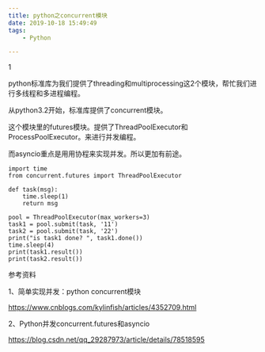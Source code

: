 ```yaml
---
title: python之concurrent模块
date: 2019-10-18 15:49:49
tags:
	- Python

---
```


1

python标准库为我们提供了threading和multiprocessing这2个模块，帮忙我们进行多线程和多进程编程。

从python3.2开始，标准库提供了concurrent模块。

这个模块里的futures模块。提供了ThreadPoolExecutor和ProcessPoolExecutor。来进行并发编程。

而asyncio重点是用用协程来实现并发。所以更加有前途。

```
import time
from concurrent.futures import ThreadPoolExecutor

def task(msg):
    time.sleep(1)
    return msg

pool = ThreadPoolExecutor(max_workers=3)
task1 = pool.submit(task, '11')
task2 = pool.submit(task, '22')
print("is task1 done? ", task1.done())
time.sleep(4)
print(task1.result())
print(task2.result())

```





参考资料

1、简单实现并发：python concurrent模块

https://www.cnblogs.com/kylinfish/articles/4352709.html

2、Python并发concurrent.futures和asyncio

https://blog.csdn.net/qq_29287973/article/details/78518595